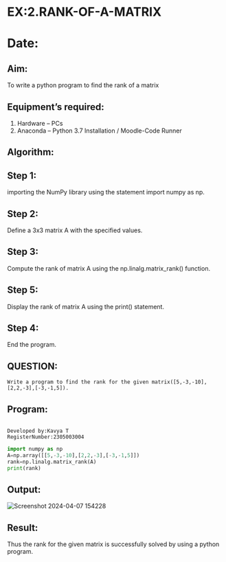 # EX:2.RANK-OF-A-MATRIX

# Date:
## Aim:
To write a python program to find the rank of a matrix

## Equipment’s required:
1. 	Hardware – PCs
2. 	Anaconda – Python 3.7 Installation / Moodle-Code Runner
   
## Algorithm:

## Step 1: 
   importing the NumPy library using the statement import numpy as np.
## Step 2: 
   Define a 3x3 matrix A with the specified values.
## Step 3: 
   Compute the rank of matrix A using the np.linalg.matrix_rank() function.
## Step 5: 
   Display the rank of matrix A using the print() statement.
## Step 4: 
   End the program.
   



## QUESTION:
```
Write a program to find the rank for the given matrix([5,-3,-10],[2,2,-3],[-3,-1,5]).
```
## Program:
```

Developed by:Kavya T 
RegisterNumber:2305003004  

```
`````python
import numpy as np
A=np.array([[5,-3,-10],[2,2,-3],[-3,-1,5]])
rank=np.linalg.matrix_rank(A)
print(rank)
`````

## Output:
![Screenshot 2024-04-07 154228](https://github.com/Ayvak16122005/RANK-OF-A-MATRIX/assets/147690197/4ecebfed-ee7f-4e17-bb25-d77bd248b5d4)


## Result:
Thus the rank for the given matrix is successfully solved by  using a python program.

